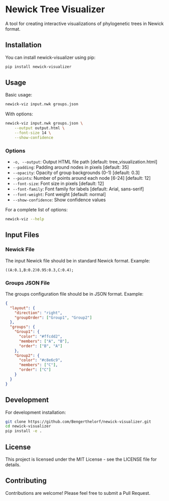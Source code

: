 # Newick Tree Visualizer

A tool for creating interactive visualizations of phylogenetic trees in Newick format.

## Installation

You can install newick-visualizer using pip:

```bash
pip install newick-visualizer
```

## Usage

Basic usage:

```bash
newick-viz input.nwk groups.json
```

With options:

```bash
newick-viz input.nwk groups.json \
    --output output.html \
    --font-size 14 \
    --show-confidence
```

### Options

- `-o, --output`: Output HTML file path [default: tree_visualization.html]
- `--padding`: Padding around nodes in pixels [default: 35]
- `--opacity`: Opacity of group backgrounds (0-1) [default: 0.3]
- `--points`: Number of points around each node [6-24] [default: 12]
- `--font-size`: Font size in pixels [default: 12]
- `--font-family`: Font family for labels [default: Arial, sans-serif]
- `--font-weight`: Font weight [default: normal]
- `--show-confidence`: Show confidence values

For a complete list of options:

```bash
newick-viz --help
```

## Input Files

### Newick File

The input Newick file should be in standard Newick format. Example:

```plaintext
((A:0.1,B:0.2)0.95:0.3,C:0.4);
```

### Groups JSON File

The groups configuration file should be in JSON format. Example:

```json
{
  "layout": {
    "direction": "right",
    "groupOrder": ["Group1", "Group2"]
  },
  "groups": {
    "Group1": {
      "color": "#ffcdd2",
      "members": ["A", "B"],
      "order": ["B", "A"]
    },
    "Group2": {
      "color": "#c8e6c9",
      "members": ["C"],
      "order": ["C"]
    }
  }
}
```

## Development

For development installation:

```bash
git clone https://github.com/Bengerthelorf/newick-visualizer.git
cd newick-visualizer
pip install -e .
```

## License

This project is licensed under the MIT License - see the LICENSE file for details.

## Contributing

Contributions are welcome! Please feel free to submit a Pull Request.